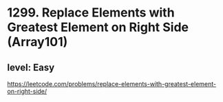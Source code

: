 # 1299. Replace Elements with Greatest Element on Right Side (Array101)
## level: Easy

https://leetcode.com/problems/replace-elements-with-greatest-element-on-right-side/
